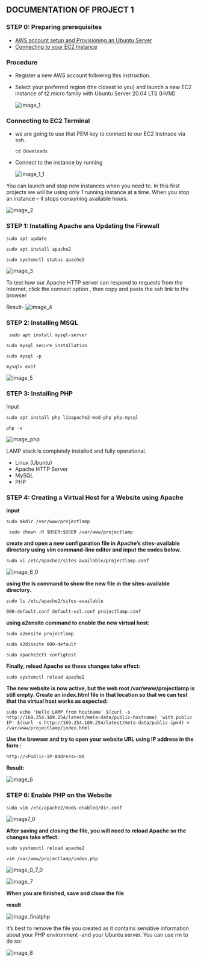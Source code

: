 ## **DOCUMENTATION OF PROJECT 1**

### STEP 0: Preparing prerequisites

- [AWS account setup and Provisioning an Ubuntu Server](https://www.youtube.com/watch?v=xxKuB9kJoYM&list=PLtPuNR8I4TvkwU7Zu0l0G_uwtSUXLckvh&index=7)
- [Connecting to your EC2 Instance](https://www.youtube.com/watch?v=TxT6PNJts-s&list=PLtPuNR8I4TvkwU7Zu0l0G_uwtSUXLckvh&index=8)

### Procedure

- Register a new AWS account following this instruction.
- Select your preferred region (the closest to you) and launch a new EC2 instance of t2.micro family with Ubuntu Server 20.04 LTS (HVM)

  ![image_1](./images_1/image_1.PNG)

### Connecting to EC2 Terminal

- we are going to use that PEM key to connect to our EC2 Instnace via ssh.

  `cd Downloads`

- Connect to the instance by running

  ![image_1_1](./images_1/image1_1.PNG)

You can launch and stop new instances when you need to. In this first projects we will be using only 1 running instance at a time. When you stop an instance – it stops consuming available hours.

![image_2](./images_1/image_2.PNG)

### STEP 1: Installing Apache ans Updating the Firewall

`sudo apt update`

`sudo apt install apache2`

`sudo systemctl status apache2`

![image_3](./images_1/image_3.PNG)

To test how our Apache HTTP server can respond to requests from the Internet, click the connect option , then copy and paste the ssh link to the browser

Result-
![image_4](./images_1/image_4.PNG)

### STEP 2: Installing MSQL

` sudo apt install mysql-server`

`sudo mysql_secure_installation`

`sudo mysql -p`

`mysql> exit`

![image_5](./images_1/image_5.PNG)

### STEP 3: Installing PHP

Input

`sudo apt install php libapache2-mod-php php-mysql`

`php -v`

![image_php](./images_1/image_php.PNG)

LAMP stack is completely installed and fully operational.

- Linux (Ubuntu)
- Apache HTTP Server
- MySQL
- PHP

### STEP 4: Creating a Virtual Host for a Website using Apache

**input**

`sudo mkdir /var/www/projectlamp`

` sudo chown -R $USER:$USER /var/www/projectlamp`

**create and open a new configuration file in Apache’s sites-available directory using vim command-line editor and input the codes below.**

`sudo vi /etc/apache2/sites-available/projectlamp.conf`

![image_6_0](./images_1/image_6_0.PNG)

**using the ls command to show the new file in the sites-available directory.**

`sudo ls /etc/apache2/sites-available`

`000-default.conf default-ssl.conf projectlamp.conf`

**using a2ensite command to enable the new virtual host:**

`sudo a2ensite projectlamp `

`sudo a2dissite 000-default `

`sudo apache2ctl configtest `

**Finally, reload Apache so these changes take effect:**

`sudo systemctl reload apache2 `

**The new website is now active, but the web root /var/www/projectlamp is still empty. Create an index.html file in that location so that we can test that the virtual host works as expected:**

`sudo echo 'Hello LAMP from hostname' $(curl -s http://169.254.169.254/latest/meta-data/public-hostname) 'with public IP' $(curl -s http://169.254.169.254/latest/meta-data/public-ipv4) > /var/www/projectlamp/index.html `

**Use the browser and try to open your website URL using IP address in the form :**

`http://<Public-IP-Address>:80 `

**Result:**

![image_6](./images_1/image_6.PNG)

### STEP 6: Enable PHP on the Website

`sudo vim /etc/apache2/mods-enabled/dir.conf`

![image7_0](./images_1/image7_0.PNG)

**After saving and closing the file, you will need to reload Apache so the changes take effect:**

`sudo systemctl reload apache2`

`vim /var/www/projectlamp/index.php`

![image_0_7_0](./images_1/image_0_7_0.PNG)

![image_7](./images_1/image_7.PNG)

**When you are finished, save and close the file**

**result**

![image_finalphp](./images_1/final_php.PNG)

It’s best to remove the file you created as it contains sensitive information about your PHP environment -and your Ubuntu server. You can use rm to do so:

![image_8](./images_1/image_8.PNG)
